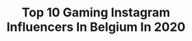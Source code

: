 ---
title: Top 10 Gaming Instagram Influencers In Belgium In 2020
description: >-
  Find top gaming Instagram influencers in Belgium in 2020. Most popular hashtags: #gaming #gamer #game #snes.
platform: Instagram
profiles:
  - username: "exlucalibur"
    fullname: >-
      Exlucalibur
    location: "Belgium"
    followers: 21604
    engagement: 435
    commentsToLikes: 0.022755
    id: ck0w4hqs8ymp10i193co4kxgp
    verified: false
    hashtags: ""
  - username: "wass_rzk"
    fullname: >-
      Im Wass
    location: "Belgium"
    followers: 91426
    engagement: 285
    commentsToLikes: 0.073290
    id: ck0w3rdq5uvql0i19fvou5f8m
    verified: false
    hashtags: "#menstyle, #vintagestyle, #mensweardaily, #belgianblogger"
  - username: "pom_fresh"
    fullname: >-
      𝕀𝕔𝕖 𝔽𝕣𝕖𝕤𝕙 & 𝔹𝕦𝕞𝕓𝕝𝕖𝕓𝕖𝕖
    location: "Belgium"
    followers: 11561
    engagement: 668
    commentsToLikes: 0.087009
    id: ck5zt7crazvdd0i14h2zb9x6c
    verified: false
    hashtags: "#agilitytraining, #smoofl, #thedailypomeranian, #happiness"
  - username: "acrozzz"
    fullname: >-
      Quality Gaming Content🔥
    location: "Belgium"
    followers: 29142
    engagement: 1182
    commentsToLikes: 0.034669
    id: ck5zw57335i620i143qbhp8ws
    verified: false
    hashtags: "#gta5, #gameplay, #callofdutymodernwarfare, #hollister"
  - username: "adam_ch09"
    fullname: >-
      A D A M  C H
    location: "Belgium"
    followers: 5698
    engagement: 1144
    commentsToLikes: 0.033450
    id: ck5qax0l0iou00i11gm8nv8v0
    verified: false
    hashtags: "#sixthjune, #picoftheday, #music, #dangerous"
  - username: "nintendoswitch_guy"
    fullname: >-
      𝔹𝕣𝕒𝕞ℙ𝕝𝕒𝕪𝕤𝔾𝕒𝕞𝕖𝕤 👾 - 𝕃𝕖𝕧𝕖𝕝 𝟚𝟠
    location: "Belgium"
    followers: 18391
    engagement: 364
    commentsToLikes: 0.032363
    id: ck55nh9l167qk0i1109zw07oo
    verified: false
    hashtags: "#xbox, #gameboy, #nerd, #n64"
  - username: "ktechzone"
    fullname: >-
      🇰 🇹 🇪 🇨 🇭 🇿 🇴 🇳 🇪
    location: "Belgium"
    followers: 61191
    engagement: 249
    commentsToLikes: 0.016703
    id: ck0w2d5jhnrcf0i19249xgbc4
    verified: false
    hashtags: "#galaxyzflip, #ipadpro2020, #opticalillusion, #punchhole"
  - username: "mrs.anniemation"
    fullname: >-
      Mrs. Annie Mation
    location: "Belgium"
    followers: 14264
    engagement: 476
    commentsToLikes: 0.019207
    id: ck6uhcp708cur0j71u2hx4qe3
    verified: false
    hashtags: "#eleven, #booty, #marvelfanart, #playstationdreams"
  - username: "timmy_the_collector"
    fullname: >-
      Timmy De Craene 🏳️‍🌈
    location: "Belgium"
    followers: 21202
    engagement: 222
    commentsToLikes: 0.017121
    id: ck5q7j1501t010i11k5cpcarh
    verified: false
    hashtags: "#pokemonswordshield, #ps1classic, #instagaming, #retrocollectiveeurope"
  - username: "super_mario_faker"
    fullname: >-
      Super Mario Faker🏳️‍🌈
    location: "Belgium"
    followers: 54496
    engagement: 432
    commentsToLikes: 0.022581
    id: ck0u0q55vujz20i19g6lutjnu
    verified: false
    hashtags: "#bloodbornecommunity, #merchandise, #animalcrossingmemes, #zavvi"
---